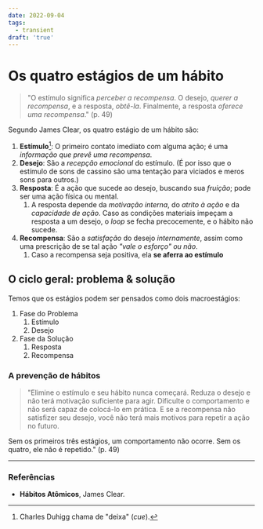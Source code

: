 ```yaml
---
date: 2022-09-04
tags:
  - transient
draft: 'true'
---
```

# Os quatro estágios de um hábito
> "O estímulo significa *perceber a recompensa*.
> O desejo, *querer a recompensa*,
> e a resposta, *obtê-la*.
> Finalmente, a resposta *oferece uma recompensa*." (p. 49)

Segundo James Clear, os quatro estágio de um hábito são:
1. **Estímulo**[^1]: O primeiro contato imediato com alguma ação; é uma *informação que prevê uma recompensa*.
2. **Desejo**: São a *recepção emocional* do estímulo. (É por isso que o estímulo de sons de cassino são uma tentação para viciados e meros sons para outros.)
3. **Resposta**: É a ação que sucede ao desejo, buscando sua *fruição*; pode ser uma ação física ou mental. 
	1. A resposta depende da *motivação interna*, do *atrito à ação* e da *capacidade de ação*. Caso as condições materiais impeçam a resposta a um desejo, o *loop* se fecha precocemente, e o hábito não sucede.
4. **Recompensa**: São a *satisfação* do desejo *internamente*, assim como uma prescrição de se tal ação *"vale o esforço" ou não*.
	1. Caso a recompensa seja positiva, ela **se aferra ao estímulo**

## O ciclo geral: problema & solução
Temos que os estágios podem ser pensados como dois macroestágios:
1. Fase do Problema
	1. Estímulo
	2. Desejo
3. Fase da Solução
	1. Resposta
	2. Recompensa


### A prevenção de hábitos
> "Elimine o estímulo e seu hábito nunca começará.
> Reduza o desejo e não terá motivação suficiente para agir.
> Dificulte o comportamento e não será capaz de colocá-lo em prática.
> E se a recompensa não satisfizer seu desejo, você não terá mais motivos para repetir a ação no futuro.
>
Sem os primeiros três estágios, um comportamento não ocorre.
Sem os quatro, ele não é repetido." (p. 49)



---
### Referências
- **Hábitos Atômicos**, James Clear.

[^1]: Charles Duhigg chama de "deixa" (*cue*).